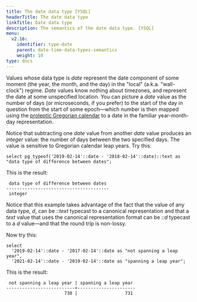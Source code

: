 ```yaml
---
title: The date data type [YSQL]
headerTitle: The date data type
linkTitle: Date data type
description: The semantics of the date data type. [YSQL]
menu:
  v2.16:
    identifier: type-date
    parent: date-time-data-types-semantics
    weight: 10
type: docs
---
```


Values whose data type is _date_ represent the date component of some moment (the year, the month, and the day) in the "local" (a.k.a. "wall-clock") regime. _Date_ values know nothing about timezones, and represent the date at some unspecified location. You can picture a _date_ value as the number of days (or microseconds, if you prefer) to the start of the day in question from the start of some epoch—which number is then mapped using the [proleptic Gregorian calendar](https://www.postgresql.org/docs/11/datetime-units-history.html) to a date in the familiar year-month-day representation.

Notice that subtracting one _date_ value from another _date_ value produces an _integer_ value: the number of days between the two specified days. The value is sensitive to Gregorian calendar leap years. Try this:

```plpgsql
select pg_typeof('2019-02-14'::date - '2018-02-14'::date)::text as "data type of difference between dates";
```

This is the result:

```output
 data type of difference between dates
---------------------------------------
 integer
```

Notice that this example takes advantage of the fact that the value of any data type, _d_,  can be _::text_ typecast to a canonical representation and that a _text_ value that uses the canonical representation format can be _::d_ typecast to a _d_ value—and that the round trip is non-lossy.

Now try this:

```plpgsql
select
  '2019-02-14'::date - '2017-02-14'::date as "not spanning a leap year",
  '2021-02-14'::date - '2019-02-14'::date as "spanning a leap year";
```

This is the result:

```output
 not spanning a leap year | spanning a leap year
--------------------------+----------------------
                      730 |                  731
```
